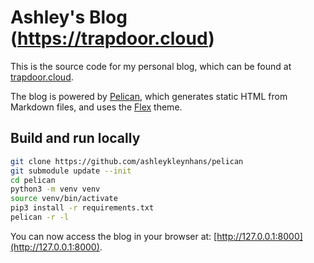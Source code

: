 # Ashley's Blog (https://trapdoor.cloud)

This is the source code for my personal blog, which can be
found at [trapdoor.cloud](https://trapdoor.cloud).

The blog is powered by [Pelican](http://getpelican.com/),
which generates static HTML from Markdown files, and
uses the [Flex](https://github.com/alexandrevicenzi/Flex)
theme.

## Build and run locally

```bash
git clone https://github.com/ashleykleynhans/pelican
git submodule update --init
cd pelican
python3 -m venv venv
source venv/bin/activate
pip3 install -r requirements.txt
pelican -r -l
```

You can now access the blog in your browser at:
[http://127.0.0.1:8000](http://127.0.0.1:8000).


